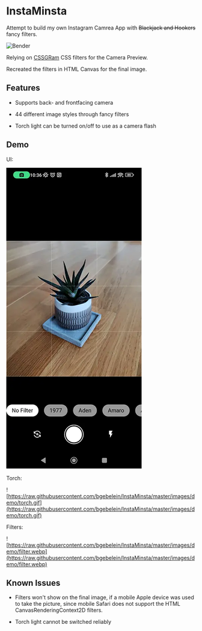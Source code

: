 # InstaMinsta

Attempt to build my own Instagram Camrea App with <s>Blackjack and Hookers</s> fancy filters.

![Bender](https://i.kym-cdn.com/entries/icons/original/000/010/832/bender.jpg)

Relying on [CSSGRam](https://una.im/CSSgram/) CSS filters for the Camera Preview.

Recreated the filters in HTML Canvas for the final image.

## Features

- Supports back- and frontfacing camera

- 44 different image styles through fancy filters

- Torch light can be turned on/off to use as a camera flash

## Demo

UI:

<img src="https://raw.githubusercontent.com/bgebelein/InstaMinsta/master/images/demo/ui.webp" title="" alt="https://raw.githubusercontent.com/bgebelein/InstaMinsta/master/images/demo/ui.webp" data-align="center">

Torch:

![https://raw.githubusercontent.com/bgebelein/InstaMinsta/master/images/demo/torch.gif](https://raw.githubusercontent.com/bgebelein/InstaMinsta/master/images/demo/torch.gif)

Filters:

![https://raw.githubusercontent.com/bgebelein/InstaMinsta/master/images/demo/filter.webp](https://raw.githubusercontent.com/bgebelein/InstaMinsta/master/images/demo/filter.webp)

## Known Issues

- Filters won't show on the final image, if a mobile Apple device was used to take the picture, since mobile Safari does not support the HTML CanvasRenderingContext2D filters.

- Torch light cannot be switched reliably
